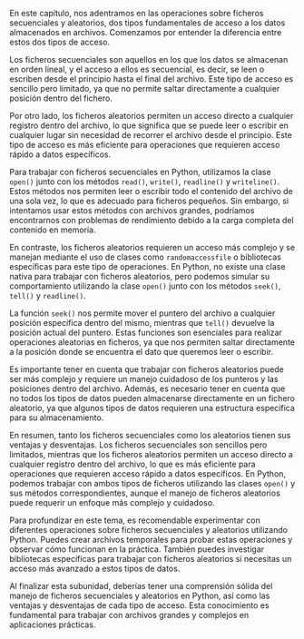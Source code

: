 En este capítulo, nos adentramos en las operaciones sobre ficheros secuenciales y aleatorios, dos tipos fundamentales de acceso a los datos almacenados en archivos. Comenzamos por entender la diferencia entre estos dos tipos de acceso.

Los ficheros secuenciales son aquellos en los que los datos se almacenan en orden lineal, y el acceso a ellos es secuencial, es decir, se leen o escriben desde el principio hasta el final del archivo. Este tipo de acceso es sencillo pero limitado, ya que no permite saltar directamente a cualquier posición dentro del fichero.

Por otro lado, los ficheros aleatorios permiten un acceso directo a cualquier registro dentro del archivo, lo que significa que se puede leer o escribir en cualquier lugar sin necesidad de recorrer el archivo desde el principio. Este tipo de acceso es más eficiente para operaciones que requieren acceso rápido a datos específicos.

Para trabajar con ficheros secuenciales en Python, utilizamos la clase `open()` junto con los métodos `read()`, `write()`, `readline()` y `writeline()`. Estos métodos nos permiten leer o escribir todo el contenido del archivo de una sola vez, lo que es adecuado para ficheros pequeños. Sin embargo, si intentamos usar estos métodos con archivos grandes, podríamos encontrarnos con problemas de rendimiento debido a la carga completa del contenido en memoria.

En contraste, los ficheros aleatorios requieren un acceso más complejo y se manejan mediante el uso de clases como `randomaccessfile` o bibliotecas específicas para este tipo de operaciones. En Python, no existe una clase nativa para trabajar con ficheros aleatorios, pero podemos simular su comportamiento utilizando la clase `open()` junto con los métodos `seek()`, `tell()` y `readline()`.

La función `seek()` nos permite mover el puntero del archivo a cualquier posición específica dentro del mismo, mientras que `tell()` devuelve la posición actual del puntero. Estas funciones son esenciales para realizar operaciones aleatorias en ficheros, ya que nos permiten saltar directamente a la posición donde se encuentra el dato que queremos leer o escribir.

Es importante tener en cuenta que trabajar con ficheros aleatorios puede ser más complejo y requiere un manejo cuidadoso de los punteros y las posiciones dentro del archivo. Además, es necesario tener en cuenta que no todos los tipos de datos pueden almacenarse directamente en un fichero aleatorio, ya que algunos tipos de datos requieren una estructura específica para su almacenamiento.

En resumen, tanto los ficheros secuenciales como los aleatorios tienen sus ventajas y desventajas. Los ficheros secuenciales son sencillos pero limitados, mientras que los ficheros aleatorios permiten un acceso directo a cualquier registro dentro del archivo, lo que es más eficiente para operaciones que requieren acceso rápido a datos específicos. En Python, podemos trabajar con ambos tipos de ficheros utilizando las clases `open()` y sus métodos correspondientes, aunque el manejo de ficheros aleatorios puede requerir un enfoque más complejo y cuidadoso.

Para profundizar en este tema, es recomendable experimentar con diferentes operaciones sobre ficheros secuenciales y aleatorios utilizando Python. Puedes crear archivos temporales para probar estas operaciones y observar cómo funcionan en la práctica. También puedes investigar bibliotecas específicas para trabajar con ficheros aleatorios si necesitas un acceso más avanzado a estos tipos de datos.

Al finalizar esta subunidad, deberías tener una comprensión sólida del manejo de ficheros secuenciales y aleatorios en Python, así como las ventajas y desventajas de cada tipo de acceso. Esta conocimiento es fundamental para trabajar con archivos grandes y complejos en aplicaciones prácticas.
